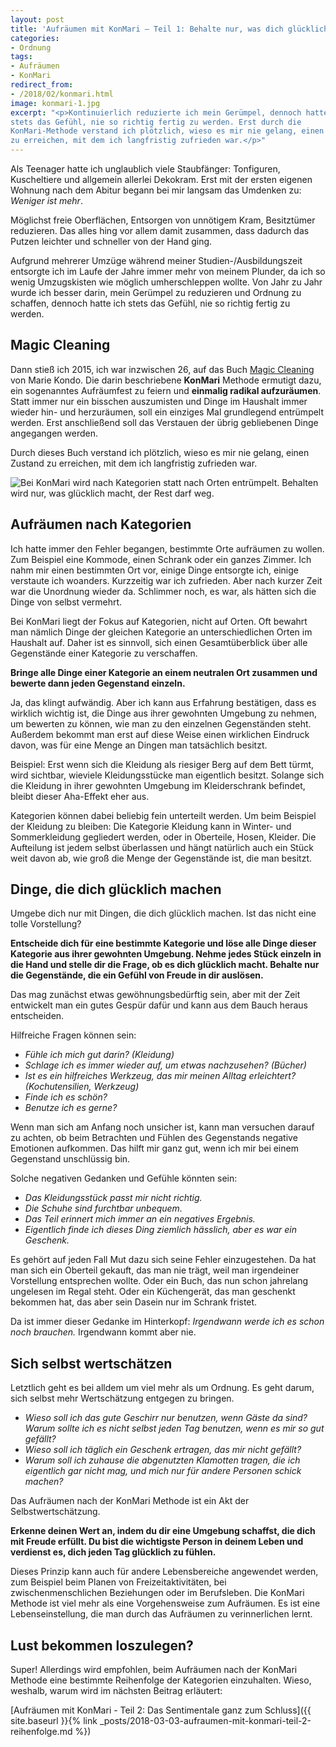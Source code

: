 ```yaml
---
layout: post
title: 'Aufräumen mit KonMari – Teil 1: Behalte nur, was dich glücklich macht'
categories:
- Ordnung
tags:
- Aufräumen
- KonMari
redirect_from:
- /2018/02/konmari.html
image: konmari-1.jpg
excerpt: "<p>Kontinuierlich reduzierte ich mein Gerümpel, dennoch hatte ich
stets das Gefühl, nie so richtig fertig zu werden. Erst durch die
KonMari-Methode verstand ich plötzlich, wieso es mir nie gelang, einen Zustand
zu erreichen, mit dem ich langfristig zufrieden war.</p>"
---
```


Als Teenager hatte ich unglaublich viele Staubfänger: Tonfiguren,
Kuscheltiere und allgemein allerlei Dekokram. Erst mit der ersten eigenen
Wohnung nach dem Abitur begann bei mir langsam das Umdenken
zu: *Weniger ist mehr*.

Möglichst freie Oberflächen, Entsorgen von unnötigem Kram, Besitztümer
reduzieren. Das alles hing vor allem damit zusammen, dass dadurch das
Putzen leichter und schneller von der Hand ging.

Aufgrund mehrerer Umzüge während meiner Studien-/Ausbildungszeit
entsorgte ich im Laufe der Jahre immer mehr von meinem Plunder, da ich
so wenig Umzugskisten wie möglich umherschleppen wollte. Von Jahr zu
Jahr wurde ich besser darin, mein Gerümpel zu reduzieren und Ordnung zu
schaffen, dennoch hatte ich stets das Gefühl, nie so richtig fertig zu
werden.

## Magic Cleaning

Dann stieß ich 2015, ich war inzwischen 26, auf das Buch [Magic Cleaning](https://www.amazon.de/Magic-Cleaning-richtiges-Aufr%C3%A4umen-ver%C3%A4ndert/dp/3499624818/ref=sr_1_1?ie=UTF8&qid=1519605852&sr=8-1&keywords=magic+cleaning)
von Marie Kondo. Die darin beschriebene **KonMari** Methode ermutigt
dazu, ein sogenanntes Aufräumfest zu feiern und **einmalig radikal
aufzuräumen**. Statt immer nur ein bisschen auszumisten und Dinge im
Haushalt immer wieder hin- und herzuräumen, soll ein einziges Mal
grundlegend entrümpelt werden. Erst anschließend soll das Verstauen der
übrig gebliebenen Dinge angegangen werden.

Durch dieses Buch verstand ich plötzlich, wieso es mir nie gelang, einen
Zustand zu erreichen, mit dem ich langfristig zufrieden war.

![Bei KonMari wird nach Kategorien statt nach Orten entrümpelt. Behalten wird nur, was glücklich macht, der Rest darf weg.]({{site.baseurl}}/assets/img/posts/konmari-1.jpg)

## Aufräumen nach Kategorien

Ich hatte immer den Fehler begangen, bestimmte Orte aufräumen zu wollen.
Zum Beispiel eine Kommode, einen Schrank oder ein ganzes Zimmer. Ich
nahm mir einen bestimmten Ort vor, einige Dinge entsorgte ich, einige
verstaute ich woanders. Kurzzeitig war ich zufrieden. Aber nach kurzer
Zeit war die Unordnung wieder da. Schlimmer noch, es war, als hätten
sich die Dinge von selbst vermehrt.

Bei KonMari liegt der Fokus auf Kategorien, nicht auf Orten. Oft bewahrt
man nämlich Dinge der gleichen Kategorie an unterschiedlichen Orten im
Haushalt auf. Daher ist es sinnvoll, sich einen Gesamtüberblick über
alle Gegenstände einer Kategorie zu verschaffen.

**Bringe alle Dinge einer Kategorie an einem neutralen Ort zusammen und
bewerte dann jeden Gegenstand einzeln.**

Ja, das klingt aufwändig. Aber ich kann aus Erfahrung bestätigen, dass
es wirklich wichtig ist, die Dinge aus ihrer gewohnten Umgebung zu
nehmen, um bewerten zu können, wie man zu den einzelnen Gegenständen
steht. Außerdem bekommt man erst auf diese Weise einen wirklichen
Eindruck davon, was für eine Menge an Dingen man tatsächlich besitzt.

Beispiel: Erst wenn sich die Kleidung als riesiger Berg auf dem Bett
türmt, wird sichtbar, wieviele Kleidungsstücke man eigentlich besitzt.
Solange sich die Kleidung in ihrer gewohnten Umgebung im Kleiderschrank
befindet, bleibt dieser Aha-Effekt eher aus.

Kategorien können dabei beliebig fein unterteilt werden. Um beim
Beispiel der Kleidung zu bleiben: Die Kategorie Kleidung kann in Winter-
und Sommerkleidung gegliedert werden, oder in Oberteile, Hosen, Kleider.
Die Aufteilung ist jedem selbst überlassen und hängt natürlich auch ein
Stück weit davon ab, wie groß die Menge der Gegenstände ist, die man
besitzt.

## Dinge, die dich glücklich machen

Umgebe dich nur mit Dingen, die dich glücklich machen. Ist das nicht
eine tolle Vorstellung?

**Entscheide dich für eine bestimmte Kategorie und löse alle Dinge
dieser Kategorie aus ihrer gewohnten Umgebung. Nehme jedes Stück einzeln
in die Hand und stelle dir die Frage, ob es dich glücklich macht.
Behalte nur die Gegenstände, die ein Gefühl von Freude in dir
auslösen.**

Das mag zunächst etwas gewöhnungsbedürftig sein, aber mit der Zeit
entwickelt man ein gutes Gespür dafür und kann aus dem Bauch heraus
entscheiden.

Hilfreiche Fragen können sein:

-   *Fühle ich mich gut darin? (Kleidung)*
-   *Schlage ich es immer wieder auf, um etwas nachzusehen? (Bücher)*
-   *Ist es ein hilfreiches Werkzeug, das mir meinen Alltag erleichtert?
    (Kochutensilien, Werkzeug)*
-   *Finde ich es schön?*
-   *Benutze ich es gerne?*

Wenn man sich am Anfang noch unsicher ist, kann man versuchen darauf zu
achten, ob beim Betrachten und Fühlen des Gegenstands negative Emotionen
aufkommen. Das hilft mir ganz gut, wenn ich mir bei einem Gegenstand
unschlüssig bin.

Solche negativen Gedanken und Gefühle könnten sein:

-   *Das Kleidungsstück passt mir nicht richtig.*
-   *Die Schuhe sind furchtbar unbequem.*
-   *Das Teil erinnert mich immer an ein negatives Ergebnis.*
-   *Eigentlich finde ich dieses Ding ziemlich hässlich, aber es war ein
    Geschenk.*

Es gehört auf jeden Fall Mut dazu sich seine Fehler einzugestehen. Da
hat man sich ein Oberteil gekauft, das man nie trägt, weil man
irgendeiner Vorstellung entsprechen wollte. Oder ein Buch, das nun schon
jahrelang ungelesen im Regal steht. Oder ein Küchengerät, das man
geschenkt bekommen hat, das aber sein Dasein nur im Schrank fristet.

Da ist immer dieser Gedanke im Hinterkopf:
*Irgendwann werde ich es schon noch brauchen.*
Irgendwann kommt aber nie.

## Sich selbst wertschätzen

Letztlich geht es bei alldem um viel mehr als um Ordnung. Es geht darum,
sich selbst mehr Wertschätzung entgegen zu bringen.

-   *Wieso soll ich das gute Geschirr nur benutzen, wenn Gäste da sind?
    Warum sollte ich es nicht selbst jeden Tag benutzen, wenn es mir so
    gut gefällt?*
-   *Wieso soll ich täglich ein Geschenk ertragen, das mir nicht
    gefällt?*
-   *Warum soll ich zuhause die abgenutzten Klamotten tragen, die ich
    eigentlich gar nicht mag, und mich nur für andere Personen schick
    machen?*

Das Aufräumen nach der KonMari Methode ist ein Akt der
Selbstwertschätzung.

**Erkenne deinen Wert an, indem du dir eine Umgebung schaffst, die dich
mit Freude erfüllt. Du bist die wichtigste Person in deinem Leben und
verdienst es, dich jeden Tag glücklich zu fühlen.**

Dieses Prinzip kann auch für andere Lebensbereiche angewendet werden,
zum Beispiel beim Planen von Freizeitaktivitäten, bei
zwischenmenschlichen Beziehungen oder im Berufsleben. Die KonMari
Methode ist viel mehr als eine Vorgehensweise zum Aufräumen. Es ist eine
Lebenseinstellung, die man durch das Aufräumen zu verinnerlichen lernt.

## Lust bekommen loszulegen?

Super! Allerdings wird empfohlen, beim Aufräumen nach der KonMari
Methode eine bestimmte Reihenfolge der Kategorien einzuhalten. Wieso,
weshalb, warum wird im nächsten Beitrag erläutert:

[Aufräumen mit KonMari - Teil 2: Das Sentimentale ganz zum Schluss]({{ site.baseurl }}{% link _posts/2018-03-03-aufraumen-mit-konmari-teil-2-reihenfolge.md %})
